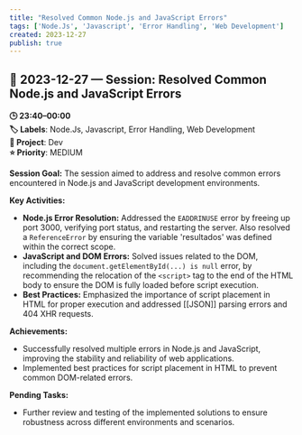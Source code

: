 ```yaml
---
title: "Resolved Common Node.js and JavaScript Errors"
tags: ['Node.Js', 'Javascript', 'Error Handling', 'Web Development']
created: 2023-12-27
publish: true
---
```


## 📅 2023-12-27 — Session: Resolved Common Node.js and JavaScript Errors

**🕒 23:40–00:00**  
**🏷️ Labels**: Node.Js, Javascript, Error Handling, Web Development  
**📂 Project**: Dev  
**⭐ Priority**: MEDIUM  


**Session Goal:**
The session aimed to address and resolve common errors encountered in Node.js and JavaScript development environments.

**Key Activities:**
- **Node.js Error Resolution:** Addressed the `EADDRINUSE` error by freeing up port 3000, verifying port status, and restarting the server. Also resolved a `ReferenceError` by ensuring the variable 'resultados' was defined within the correct scope.
- **JavaScript and DOM Errors:** Solved issues related to the DOM, including the `document.getElementById(...) is null` error, by recommending the relocation of the `<script>` tag to the end of the HTML body to ensure the DOM is fully loaded before script execution.
- **Best Practices:** Emphasized the importance of script placement in HTML for proper execution and addressed [[JSON]] parsing errors and 404 XHR requests.

**Achievements:**
- Successfully resolved multiple errors in Node.js and JavaScript, improving the stability and reliability of web applications.
- Implemented best practices for script placement in HTML to prevent common DOM-related errors.

**Pending Tasks:**
- Further review and testing of the implemented solutions to ensure robustness across different environments and scenarios.
